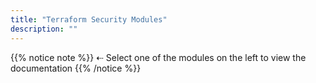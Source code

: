 ```yaml
---
title: "Terraform Security Modules"
description: ""
---
```


{{% notice note %}}
⇠ Select one of the modules on the left to view the documentation
{{% /notice %}}
